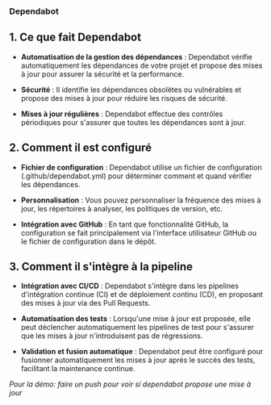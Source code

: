 ### Dependabot

## 1. Ce que fait Dependabot

- **Automatisation de la gestion des dépendances** : Dependabot vérifie automatiquement les dépendances de votre projet et propose des mises à jour pour assurer la sécurité et la performance.

- **Sécurité** : Il identifie les dépendances obsolètes ou vulnérables et propose des mises à jour pour réduire les risques de sécurité.

- **Mises à jour régulières** : Dependabot effectue des contrôles périodiques pour s'assurer que toutes les dépendances sont à jour.

## 2. Comment il est configuré

- **Fichier de configuration** : Dependabot utilise un fichier de configuration (.github/dependabot.yml) pour déterminer comment et quand vérifier les dépendances.

- **Personnalisation** : Vous pouvez personnaliser la fréquence des mises à jour, les répertoires à analyser, les politiques de version, etc.

- **Intégration avec GitHub** : En tant que fonctionnalité GitHub, la configuration se fait principalement via l'interface utilisateur GitHub ou le fichier de configuration dans le dépôt.

## 3. Comment il s'intègre à la pipeline

- **Intégration avec CI/CD** : Dependabot s'intègre dans les pipelines d'intégration continue (CI) et de déploiement continu (CD), en proposant des mises à jour via des Pull Requests.

- **Automatisation des tests** : Lorsqu'une mise à jour est proposée, elle peut déclencher automatiquement les pipelines de test pour s'assurer que les mises à jour n'introduisent pas de régressions.

- **Validation et fusion automatique** : Dependabot peut être configuré pour fusionner automatiquement les mises à jour après le succès des tests, facilitant la maintenance continue.

_Pour la démo: faire un push pour voir si dependabot propose une mise à jour_
